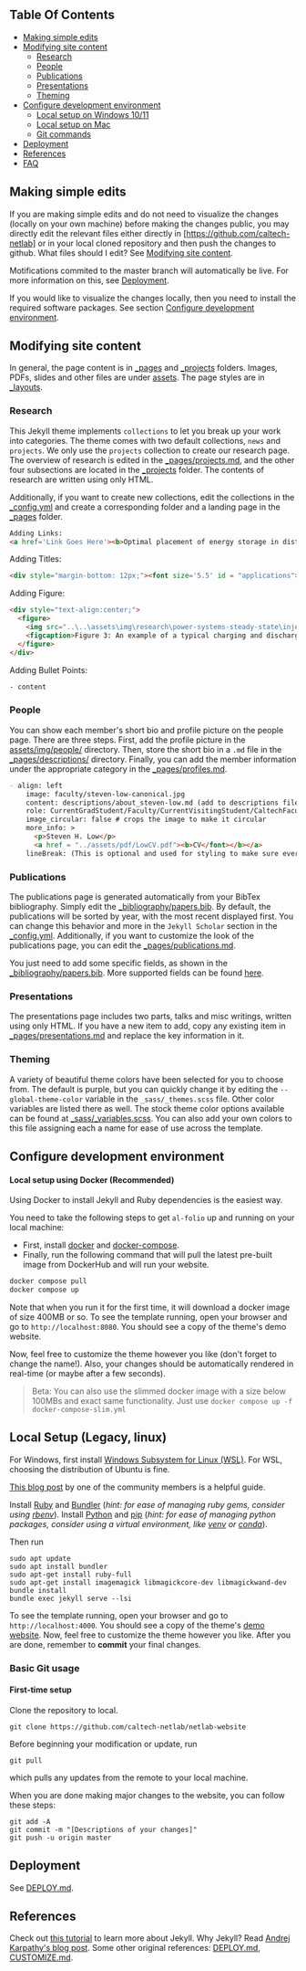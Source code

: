 ## Table Of Contents
- [Making simple edits](#making-simple-edits)
- [Modifying site content](#modifying-site-content)
  - [Research](#research)
  - [People](#people)
  - [Publications](#publications)
  - [Presentations](#presentations)
  - [Theming](#theming)
- [Configure development environment](#configure-development-environment)
  - [Local setup on Windows 10/11](#local-setup-on-windows-1011)
  - [Local setup on Mac](#local-setup-on-mac)
  - [Git commands](#git-commands)
- [Deployment](DEPLOY.md)
- [References](#references)
- [FAQ](FAQ.md)

## Making simple edits

If you are making simple edits and do not need to visualize the changes (locally on your own machine) before making the changes public, you may directly edit the relevant files either directly in [https://github.com/caltech-netlab] or in your local cloned repository and then push the changes to github. What files should I edit? See [Modifying site content](#modifying-site-content).

Motifications commited to the master branch will automatically be live. For more information on this, see [Deployment](#deployment).

If you would like to visualize the changes locally, then you need to install the required software packages. See section [Configure development environment](#configure-development-environment).

##  Modifying site content
In general, the page content is in [\_pages](_pages) and [\_projects](_projects) folders. Images, PDFs, slides and other files are under [assets](assets). The page styles are in [\_layouts](_includes).

### Research
This Jekyll theme implements `collections` to let you break up your work into categories. The theme comes with two default collections, `news` and `projects`. We only use the `projects` collection to create our research page. The overview of research is edited in the [\_pages/projects.md](_pages/projects.md), and the other four subsections are located in the [\_projects](_projects) folder. The contents of research are written using only HTML.

Additionally, if you want to create new collections, edit the collections in the [\_config.yml](_config.yml) and create a corresponding folder and a landing page in the [\_pages](_pages) folder.

```html
Adding Links:
<a href='Link Goes Here'><b>Optimal placement of energy storage in distribution networks</b></a>
```
Adding Titles:
```html
<div style="margin-bottom: 12px;"><font size='5.5' id = "applications">Applications</font></div>
```
Adding Figure:
```html
<div style="text-align:center;">
  <figure>
    <img src="..\..\assets\img\research\power-systems-steady-state\injection_charging.png" style="width: 60%; height: auto;">
    <figcaption>Figure 3: An example of a typical charging and discharging curve</figcaption>
  </figure>
</div>
```
Adding Bullet Points:
```html
- content
```

### People

You can show each member's short bio and profile picture on the people page. There are three steps. First, add the profile picture in the [assets/img/people/](assets/img/people/) directory. Then, store the short bio in a `.md` file in the [\_pages/descriptions/](_pages/descriptions/) directory. Finally, you can add the member information under the appropriate category in the [\_pages/profiles.md](_pages/profiles.md).
```md
- align: left
    image: faculty/steven-low-canonical.jpg
    content: descriptions/about_steven-low.md (add to descriptions file an md file and route it)
    role: CurrentGradStudent/Faculty/CurrentVisitingStudent/CaltechFacultyCollaborator/Admin/PreviousPostdoc/PreviousGrad/PreviousVisitingFaculty/PreviousVisitingStudent
    image_circular: false # crops the image to make it circular
    more_info: >
      <p>Steven H. Low</p>
      <a href = "../assets/pdf/LowCV.pdf"><b>CV</font></b></a>
    lineBreak: (This is optional and used for styling to make sure everything is aligned) add '<br>' to add one line vertically
```

### Publications

The publications page is generated automatically from your BibTex bibliography. Simply edit the [\_bibliography/papers.bib](_bibliography/papers.bib). By default, the publications will be sorted by year, with the most recent displayed first. You can change this behavior and more in the `Jekyll Scholar` section in the [\_config.yml](_config.yml). Additionally, if you want to customize the look of the publications page, you can edit the [\_pages/publications.md](_pages/publications.md).

You just need to add some specific fields, as shown in the [\_bibliography/papers.bib](_bibliography/papers.bib). More supported fields can be found [here](https://github.com/alshedivat/al-folio).

### Presentations

The presentations page includes two parts, talks and misc writings, written using only HTML. If you have a new item to add, copy any existing item in [\_pages/presentations.md](_pages/presentations.md) and replace the key information in it.

### Theming

A variety of beautiful theme colors have been selected for you to choose from. The default is purple, but you can quickly change it by editing the `--global-theme-color` variable in the `_sass/_themes.scss` file. Other color variables are listed there as well. The stock theme color options available can be found at [\_sass/\_variables.scss](_sass/_variables.scss). You can also add your own colors to this file assigning each a name for ease of use across the template.

## Configure development environment

#### Local setup using Docker (Recommended)

Using Docker to install Jekyll and Ruby dependencies is the easiest way.

You need to take the following steps to get `al-folio` up and running on your local machine:

- First, install [docker](https://docs.docker.com/get-docker/) and [docker-compose](https://docs.docker.com/compose/install/).
- Finally, run the following command that will pull the latest pre-built image from DockerHub and will run your website.

```bash
docker compose pull
docker compose up
```

Note that when you run it for the first time, it will download a docker image of size 400MB or so. To see the template running, open your browser and go to `http://localhost:8080`. You should see a copy of the theme's demo website.

Now, feel free to customize the theme however you like (don't forget to change the name!). Also, your changes should be automatically rendered in real-time (or maybe after a few seconds).

> Beta: You can also use the slimmed docker image with a size below 100MBs and exact same functionality. Just use `docker compose up -f docker-compose-slim.yml`

## Local Setup (Legacy, linux)

For Windows, first install [Windows Subsystem for Linux (WSL)](https://learn.microsoft.com/en-us/windows/wsl/install). For WSL, choosing the distribution of Ubuntu is fine. 


[This blog post](https://george-gca.github.io/blog/2022/running-local-al-folio/) by one of the community members is a helpful guide.

Install [Ruby](https://www.ruby-lang.org/en/downloads/) and [Bundler](https://bundler.io/) (_hint: for ease of managing ruby gems, consider using [rbenv](https://github.com/rbenv/rbenv)_). Install [Python](https://www.python.org/) and [pip](https://pypi.org/project/pip/) (_hint: for ease of managing python packages, consider using a virtual environment, like [venv](https://docs.python.org/pt-br/3/library/venv.html) or [conda](https://docs.conda.io/en/latest/)_).

Then run
```
sudo apt update
sudo apt install bundler
sudo apt-get install ruby-full
sudo apt-get install imagemagick libmagickcore-dev libmagickwand-dev
bundle install
bundle exec jekyll serve --lsi
```

To see the template running, open your browser and go to `http://localhost:4000`. You should see a copy of the theme's [demo website](https://alshedivat.github.io/al-folio/). Now, feel free to customize the theme however you like. After you are done, remember to **commit** your final changes.


### Basic Git usage

#### First-time setup
Clone the repository to local.
```
git clone https://github.com/caltech-netlab/netlab-website
```

Before beginning your modification or update, run
```
git pull
```
which pulls any updates from the remote to your local machine.

When you are done making major changes to the website, you can follow these steps:
```
git add -A
git commit -m "[Descriptions of your changes]"
git push -u origin master
```

## Deployment
See [DEPLOY.md](DEPLOY.md).

## References

Check out [this tutorial](https://www.taniarascia.com/make-a-static-website-with-jekyll/) to learn more about Jekyll. Why Jekyll? Read [Andrej Karpathy's blog post](https://karpathy.github.io/2014/07/01/switching-to-jekyll/). Some other original references: [DEPLOY.md](DEPLOY.md), [CUSTOMIZE.md](CUSTOMIZE.md).

